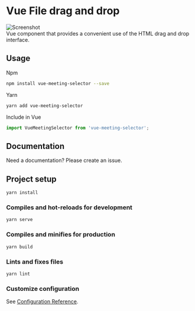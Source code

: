# Vue File drag and drop

![Screenshot](https://raw.githubusercontent.com/CSalih/CSalih/main/public/screenshot.png)  
Vue component that provides a convenient use of the HTML drag and drop interface.


## Usage
Npm
``` bash
npm install vue-meeting-selector --save
```
Yarn
``` bash
yarn add vue-meeting-selector
```

Include in Vue
``` js
import VueMeetingSelector from 'vue-meeting-selector';
```


## Documentation
Need a documentation? Please create an issue.


## Project setup

```
yarn install
```

### Compiles and hot-reloads for development

```
yarn serve
```

### Compiles and minifies for production

```
yarn build
```

### Lints and fixes files

```
yarn lint
```

### Customize configuration

See [Configuration Reference](https://cli.vuejs.org/config/).
